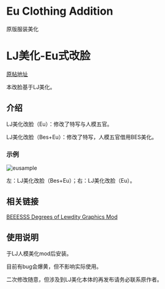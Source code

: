 # Eu Clothing Addition

原版服装美化

# LJ美化-Eu式改脸

[原帖地址](https://tieba.baidu.com/p/8774486070)

本改脸基于LJ美化。

## 介绍

LJ美化改脸（Eu）：修改了特写与人模五官。

LJ美化改脸（Bes+Eu）：修改了特写，人模五官借用BES美化。

### 示例

![eusample](https://github.com/Eudemonism00/DOL-Eu-ArtMods/assets/152267917/08380c04-cc19-4c87-bedf-51e6c19bc328)

左：LJ美化改脸（Bes+Eu）；右：LJ美化改脸（Eu）。

## 相关链接

[BEEESSS Degrees of Lewdity Graphics Mod](https://gitgud.io/BEEESSS/degrees-of-lewdity-graphics-mod)

## 使用说明

于LJ人模美化mod后安装。

目前有bug会爆黄，但不影响实际使用。

二次修改随意，但涉及到LJ美化本体的再发布请务必联系原作者。
